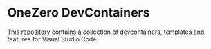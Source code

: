 # OneZero DevContainers

This repository contains a collection of devcontainers, templates and features for Visual Studio Code.
